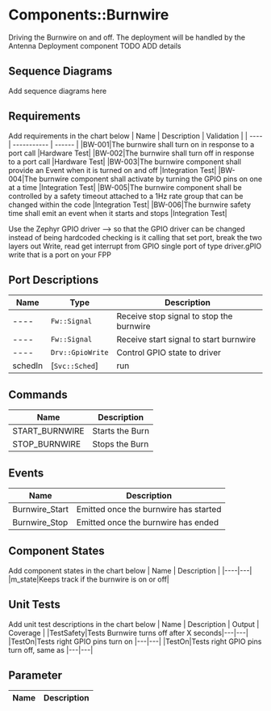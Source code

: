 # Components::Burnwire

Driving the Burnwire on and off. The deployment will be handled by the Antenna Deployment component TODO ADD details

## Sequence Diagrams
Add sequence diagrams here

## Requirements
Add requirements in the chart below
| Name | Description | Validation |
| ---- | -----------  | ------ |
|BW-001|The burnwire shall turn on in response to a port call |Hardware Test|
|BW-002|The burnwire shall turn off in response to a port call |Hardware Test|
|BW-003|The burnwire component shall provide an Event when it is turned on and off |Integration Test|
|BW-004|The burnwire component shall activate by turning the GPIO pins on one at a time |Integration Test|
|BW-005|The burnwire component shall be controlled by a safety timeout attached to a 1Hz rate group that can be changed within the code |Integration Test|
|BW-006|The burnwire safety time shall emit an event when it starts and stops |Integration Test|


Use the Zephyr GPIO driver --> so that the GPIO driver can be changed instead of being hardcoded
checking is it calling that set port, break the two layers out
Write, read get interrupt from GPIO
single port of type driver.gPIO write that is a port on your FPP


## Port Descriptions
Name | Type | Description |
|----|---|---|
|----|`Fw::Signal`|Receive stop signal to stop the burnwire|
|----|`Fw::Signal`|Receive start signal to start burnwire|
|----|`Drv::GpioWrite`|Control GPIO state to driver|
|schedIn|[`Svc::Sched`]| run | Input | Synchronous | Receive periodic calls from rate group


## Commands
| Name | Description |
| ---- | -----------  |
|START_BURNWIRE|Starts the Burn|
|STOP_BURNWIRE|Stops the Burn|

## Events
| Name | Description |
|---|---|
|Burnwire_Start|Emitted once the burnwire has started|
|Burnwire_Stop|Emitted once the burnwire has ended|


## Component States
Add component states in the chart below
| Name | Description |
|----|---|
|m_state|Keeps track if the burnwire is on or off|


## Unit Tests
Add unit test descriptions in the chart below
| Name | Description | Output | Coverage |
|TestSafety|Tests Burnwire turns off after X seconds|---|---|
|TestOn|Tests right GPIO pins turn on |---|---|
|TestOn|Tests right GPIO pins turn off, same as |---|---|


## Parameter
| Name | Description |
| ---- | ----------- |
